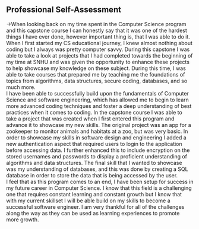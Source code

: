 ## Professional Self-Assessment

 ->When looking back on my time spent in the Computer Science program and this capstone course I can honestly say that it was one of the hardest things I have ever done, however important thing is, that I was able to do it. When I first started my CS educational journey, I knew almost nothing about coding but I always was pretty computer savvy. During this capstone I was able to take a look at projects that I had completed towards the beginning of my time at SNHU and was given the opportunity to enhance these projects to help showcase my knowledge on these subject. During this time, I was able to take courses that prepared me by teaching me the foundations of topics from algorithms, data structures, secure coding, databases, and so much more.
  <br>
	I have been able to successfully build upon the fundamentals of Computer Science and software engineering, which has allowed me to begin to learn more advanced coding techniques and foster a deep understanding of best practices when it comes to coding. In the capstone course I was able to take a project that was created when I first entered this program and advance it to showcase my new skills. The original project was an app for a zookeeper to monitor animals and habitats at a zoo, but was very basic. In order to showcase my skills in software design and engineering I added a new authentication aspect that required users to login to the application before accessing data. I further enhanced this to include encryption on the stored usernames and passwords to display a proficient understanding of algorithms and data structures. The final skill that I wanted to showcase was my understanding of databases, and this was done by creating a SQL database in order to store the data that is being accessed by the user. 
	<br>
	I feel that as this program comes to an end, I have been setup for success in my future career in Computer Science. I know that this field is a challenging one that requires constant learning and constant growth but I know that with my current skillset I will be able build on my skills to become a successful software engineer. I am very thankful for all of the challenges along the way as they can be used as learning experiences to promote more growth.
